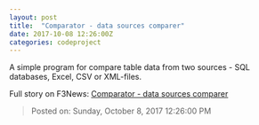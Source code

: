 ```yaml
---
layout: post
title:  "Comparator - data sources comparer"
date: 2017-10-08 12:26:00Z
categories: codeproject
---
```


A simple program for compare table data from two sources - SQL databases, Excel, CSV or XML-files.


Full story on F3News: [Comparator - data sources comparer](http://www.f3nws.com/n/4GhUMD)

> Posted on: Sunday, October 8, 2017 12:26:00 PM
